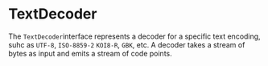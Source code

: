 # TextDecoder

The `TextDecoder`interface represents a decoder for a specific text encoding, suhc as `UTF-8`, `ISO-8859-2` `KOI8-R`, `GBK`, etc. A decoder takes a stream of bytes as input and emits a stream of code points.